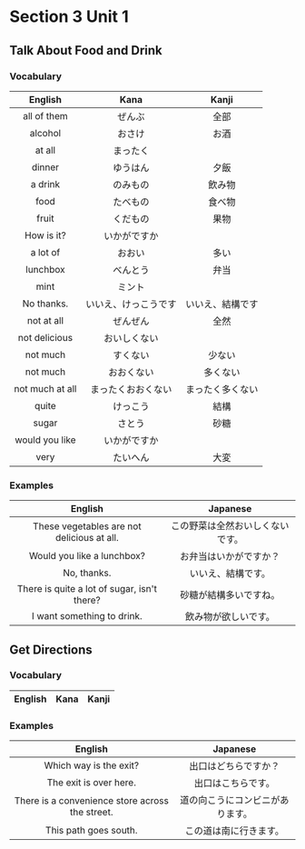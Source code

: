 # Section 3 Unit 1
## Talk About Food and Drink
### Vocabulary
| English | Kana | Kanji |
|:-------:|:----:|:-----:|
| all of them | ぜんぶ | 全部 |
| alcohol | おさけ | お酒 |
| at all | まったく | |
| dinner | ゆうはん | 夕飯 |
| a drink | のみもの | 飲み物 |
| food | たべもの | 食べ物 |
| fruit | くだもの | 果物 |
| How is it? | いかがですか | |
| a lot of | おおい | 多い |
| lunchbox | べんとう | 弁当 |
| mint | ミント | |
| No thanks. | いいえ、けっこうです | いいえ、結構です |
| not at all | ぜんぜん | 全然 |
| not delicious | おいしくない | |
| not much | すくない | 少ない |
| not much | おおくない | 多くない |
| not much at all | まったくおおくない | まったく多くない |
| quite | けっこう | 結構 |
| sugar | さとう | 砂糖 |
| would you like | いかがですか | |
| very | たいへん | 大変 |

### Examples
| English | Japanese |
|:-------:|:--------:|
| These vegetables are not delicious at all. | この野菜は全然おいしくないです。 |
| Would you like a lunchbox? | お弁当はいかがですか？ |
| No, thanks. | いいえ、結構です。 |
| There is quite a lot of sugar, isn't there? | 砂糖が結構多いですね。 |
| I want something to drink. | 飲み物が欲しいです。 |

## Get Directions
### Vocabulary
| English | Kana | Kanji |
|:-------:|:----:|:-----:|

### Examples
| English | Japanese |
|:-------:|:--------:|
| Which way is the exit? | 出口はどちらですか？ |
| The exit is over here. | 出口はこちらです。 |
| There is a convenience store across the street. | 道の向こうにコンビニがあります。 |
| This path goes south. | この道は南に行きます。 |
